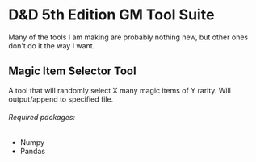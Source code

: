 # D&D 5th Edition GM Tool Suite

Many of the tools I am making are probably nothing new, but other ones don't do it the way I want.

## Magic Item Selector Tool

A tool that will randomly select X many magic items of Y rarity. Will output/append to specified file.

###### Required packages:

- Numpy
- Pandas
